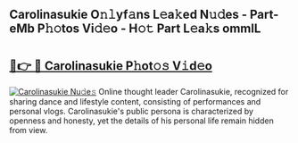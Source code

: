 ## Carolinasukie O𝚗𝚕yf𝚊ns L𝚎a𝚔ed N𝚞𝚍es - Part-eMb P𝚑𝚘tos Vi𝚍𝚎o - H𝚘𝚝 Part L𝚎a𝚔s ommlL

# <h2><a href="http://kf7g45r.oniu.top/?m=Carolinasukie">🔗👉 🔴 Carolinasukie P𝚑ot𝚘𝚜 V𝚒d𝚎o</a></h2>

[![Carolinasukie Nu𝚍e𝚜](https://i.imgur.com/0qMVB7G.gif)](http://kf7g45r.oniu.top/?m=Carolinasukie)
Online thought leader Carolinasukie, recognized for sharing dance and lifestyle content, consisting of performances and personal vlogs. Carolinasukie's public persona is characterized by openness and honesty, yet the details of his personal life remain hidden from view.  
